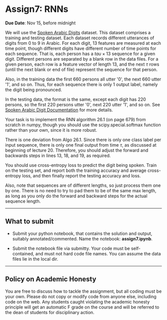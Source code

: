 <!--
.. title: CSCI4390-6390 Assign7
.. slug: dm_assign7
.. date: 2022-11-08 20:23:01 UTC-04:00
.. tags: 
.. category: 
.. link: 
.. description: 
.. has_math: True
.. type: text
-->

# Assign7: RNNs

**Due Date**: Nov 15, before midnight

We will use the [Spoken Arabic
Digits](https://archive.ics.uci.edu/ml/datasets/Spoken+Arabic+Digit)
dataset. This dataset comprises a training and testing dataset. Each dataset
records different utterances of digits from 0 to 9 in Arabic. For each
digit, 13 features are measured at each time point, though different digits
have different number of time points for each sequence. That is, each person
has a $tau \times 13$ sequence for a given digit. Different persons are
separated by a blank row in the data files. For a given person, each row is
a feature vector of length 13, and the next $\tau$ rows (until the next
blank or end of file) represent the sequence for that person. 

Also, in the training data the first 660 persons all utter '0', the next 660
utter '1', and so on. Thus, for each sequence there is only 1 output label,
namely the digit being pronounced. 

In the testing data, the format is the same, except each digit has 220
persons, so the first 220 persons utter '0', next 220 utter '1', and so on.
See [Spoken Arabic Digit Documentation](https://archive.ics.uci.edu/ml/machine-learning-databases/00195/documentation.html) for more details.

Your task is to implement the RNN algorithm 26.1 (on page 679) from scratch
in numpy, though you should use the scipy.special.softmax function rather than your own,
since it is more robust.

There is one deviation from Algo 26.1. Since there is only one class label
per input sequence, there is only one final output from time $\tau$, as
discussed at beginning of lecture 20. Therefore, you should adjust the
forward and backwards steps in lines 13, 18, and 19, as required.

You should use cross-entropy loss to predict the digit being spoken. Train
on the testing set, and report both the training accuracy and average
cross-entropy loss, and then finally report the testing accuracy and loss.

Also, note that sequences are of different lengths, so just process them one
by one. There is no need to try to pad them to be of the same max length, as
long as you only do the forward and backward steps for the actual sequence
length.


---

## What to submit

* Submit your python notebook, that contains the solution and output,
suitably annotated/commented. Name the notebook: **assign7.ipynb**.


* Submit the notebook file via submitty. Your code must be self-contained,
    and must not hard code file names. You can assume the data files lie in
    the local dir.

---

## Policy on Academic Honesty

You are free to discuss how to tackle the assignment, but all coding
must be your own. Please do not copy or modify code from anyone else,
including code on the web. Any students caught violating the academic
honesty principle will get an automatic F grade on the course and will
be referred to the dean of students for disciplinary action.

